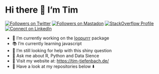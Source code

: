 
<!-- README.md is generated from README.Rmd. Please edit that file -->

# Hi there 👋 I’m Tim

<!-- badges: start -->

<a href="https://www.twitter.com/timteafan" target="blank"><img src="https://img.shields.io/twitter/follow/timteafan?label=Twitter&style=social" alt="Followers on Twitter"></a>
<a rel="me" href="https://fosstodon.org/@TimTeaFan"><img src="https://img.shields.io/mastodon/follow/109529514106713499?domain=https%3A%2F%2Ffosstodon.org&label=Mastadon%20&style=social" alt="Followers on Mastadon"></a>
<a href="https://stackoverflow.com/users/9349302/timteafan" target="blank"><img src="https://img.shields.io/stackexchange/stackoverflow/r/9349302?label=Reputation&logo=StackOverflow&logoColor=orange&style=social" alt="StackOverflow Profile"></a>
<a href="https://www.linkedin.com/in/timtiefenbach" target="blank"><img src="https://shields.io/badge/Connect-0A66C2?logo=linkedin&logoColor=white" alt="Connect on LinkedIn"></a>
<!-- badges: end -->

- 🔨 I’m currently working on the
  [loopurrr](https://github.com/TimTeaFan/loopurrr/) package
- 📚 I’m currently learning javascript
- 🤔 I’m still looking for help with this shiny question
- 💬 Ask me about R, Python and Data Sience
- 🔗 Visit my website at: <https://tim-tiefenbach.de/>
- 📣 Have a look at my repositories below ⬇️
